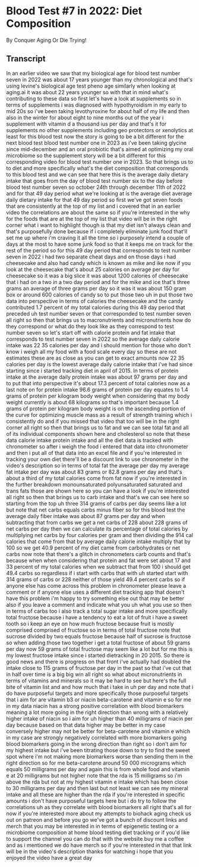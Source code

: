 # Blood Test #7 in 2022: Diet Composition

By Conquer Aging Or Die Trying! 


## Transcript

In an earlier video we saw that my biological age for blood test number seven in 2022 was about 17 years younger than my chronological and that's using levine's biological age test pheno age similarly when looking at aging.ai it was about 22 years younger so with that in mind what's contributing to these data so first let's have a look at supplements so in terms of supplements i was diagnosed with hypothyroidism in my early to mid 20s so i've been taking levothyroxine for about half of my life and then also in the winter for about eight to nine months out of the year i supplement with vitamin d a thousand ius per day and that's it for supplements no other supplements including geo protectors or xenolytics at least for this blood test now the story is going to be a bit different for the next blood test blood test number one in 2023 as i've been taking glycine since mid-december and an oral probiotic that's aimed at optimizing my oral microbiome so the supplement story will be a bit different for this corresponding video for blood test number one in 2023. So that brings us to to diet and more specifically what's the diet composition that corresponds to this blood test and we can see that here this is the average daily dietary intake that goes from the day of blood test number six to the day before blood test number seven so october 24th through december 11th of 2022 and for that 49 day period what we're looking at is the average diet average daily dietary intake for that 49 day period so first we've got seven foods that are consistently at the top of my list and i covered that in an earlier video the correlations are about the same so if you're interested in the why for the foods that are at the top of my list that video will be in the right corner what i want to highlight though is that my diet isn't always clean and that's purposefully done because if i completely eliminate junk food that'll set me up where i'm craving it all the time so i purposely intend a couple of days at the most to have some junk food so that it keeps me on track for the rest of the period so for this 49 day period that corresponds to test number seven in 2022 i had two separate cheat days and on those days i had cheesecake and also had candy which is known as mike and ike now if you look at the cheesecake that's about 25 calories on average per day for cheesecake so it was a big slice it was about 1200 calories of cheesecake that i had on a two in a two day period and for the mike and ice that's three grams an average of three grams per day so it was it was about 150 gram box or around 600 calories of candy so to put those two uh in put those two data into perspective in terms of calories the cheesecake and the candy contributed 1.7 percent of my total calories during this 49 day period that preceded uh test number seven or that corresponded to test number seven all right so then that brings us to macronutrients and micronutrients how do they correspond or what do they look like as they correspond to test number seven so let's start off with calorie protein and fat intake that corresponds to test number seven in 2022 so the average daily calorie intake was 22 35 calories per day and i should mention for those who don't know i weigh all my food with a food scale every day so these are not estimates these are as close as you can get to exact amounts now 22 35 calories per day is the lowest average daily calorie intake that i've had since starting since i started tracking diet in april of 2015. In terms of protein intake at the average daily protein intake was about 97 grams per day and to put that into perspective it's about 17.3 percent of total calories now as a last note on for protein intake 96.6 grams of protein per day equates to 1.4 grams of protein per kilogram body weight when considering that my body weight currently is about 68 kilograms so that's important because 1.4 grams of protein per kilogram body weight is on the ascending portion of the curve for optimizing muscle mass as a result of strength training which i consistently do and if you missed that video that too will be in the right corner all right so then that brings us to fat and we can see total fat and all of its individual components shown here and cholesterol so note that these data calorie intake protein intake and all the diet data is tracked with chronometer so after i weigh the food i entered that data into chronometer and then i put all of that data into an excel file and if you're interested in tracking your own diet there'll be a discount link to use chronometer in the video's description so in terms of total fat the average per day my average fat intake per day was about 83 grams or 82.8 grams per day and that's about a third of my total calories come from fat now if you're interested in the further breakdown monounsaturated polyunsaturated saturated and trans fats those are shown here so you can have a look if you're interested all right so then that brings us to carb intake and that's we can see here so starting from the top uh three 314 grams of carbs per day seems like a lot but note that net carbs equals carbs minus fiber so for this blood test the average daily fiber intake was about 87 grams per day and when subtracting that from carbs we get a net carbs of 228 about 228 grams of net carbs per day then we can calculate its percentage of total calories by multiplying net carbs by four calories per gram and then dividing the 914 cal calories that come from that by average daily calorie intake multiply that by 100 so we get 40.9 percent of my diet came from carbohydrates or net carbs now note that there's a glitch in chronometers carb counts and that's because when when considering that protein and fat were set about 17 and 33 percent of my total calories when we subtract that from 100 i should get 49.4 carbs so regardless if i start with carbs that with uh started start with 314 grams of carbs or 228 neither of those yield 49.4 percent carbs so if anyone else has come across this problem in chronometer please leave a comment or if anyone else uses a different diet tracking app that doesn't have this problem i'm happy to try something else out that may be better also if you leave a comment and indicate what you uh what you use so then in terms of carbs too i also track a total sugar intake and more specifically total fructose because i have a tendency to eat a lot of fruit i have a sweet tooth so i keep an eye on how much fructose because fruit is mostly comprised comprised of fructose so in terms of total fructose note that sucrose divided by two equals fructose because half of sucrose is fructose so when adding those two together i get a total fructose of about 59 grams per day now 59 grams of total fructose may seem like a lot but for me this is my lowest fructose intake since i started dietracking in 20 2015. So there is good news and there is progress on that front i've actually had doubled the intake close to 115 grams of fructose per day in the past so that i've cut that in half over time is a big big win all right so what about micronutrients in terms of vitamins and minerals so it may be hard to see but here's the full bite of vitamin list and and how much that i take in uh per day and note that i do have purposeful targets and more specifically those purposeful targets that i aim for are vitamin b3 or niacin beta-carotene and vitamin e so for me in my data niacin has a strong positive correlation with blood biomarkers meaning a lot more going in the right direction than wrong with a relatively higher intake of niacin so i aim for uh higher than 40 milligrams of niacin per day because based on that data higher may be better in my case conversely higher may not be better for beta-carotene and vitamin e which in my case are strongly negatively correlated with more biomarkers going blood biomarkers going in the wrong direction than right so i don't aim for my highest intake but i've been titrating those down to try to find the sweet spot where i'm not making more biomarkers worse than sending them in the right direction so for me beta-carotene around 50 000 micrograms which equals 50 milligrams per day and again this is from whole food and vitamin e at 20 milligrams but not higher note that the rda is 15 milligrams so i'm above the rda but not at my highest vitamin e intake which has been close to 30 milligrams per day and then last but not least we can see my mineral intake and all these are higher than the rda if you're interested in specific amounts i don't have purposeful targets here but i do try to follow the correlations uh as they correlate with blood biomarkers all right that's all for now if you're interested more about my attempts to biohack aging check us out on patreon and before you go we've got a bunch of discount links and merch that you may be interested in in terms of epigenetic testing or a microbiome composition at home blood testing diet tracking or if you'd like to support the channel you can do that with the website buy me a coffee and as i mentioned we do have merch so if you're interested in that that link will be in the video's description thanks for watching i hope that you enjoyed the video have a great day
